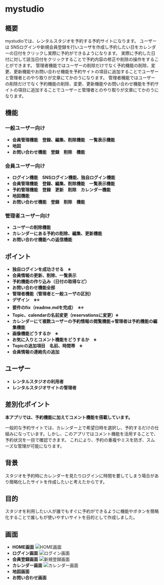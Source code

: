 # mystudio
## 概要
mystudioでは、レンタルスタジオを予約する予約サイトになります。
ユーザーは SNSログインや新規会員登録を行いユーザを作成し予約したい日をカレンダーの日付をクリックし実際に予約ができるようになります。
実際に予約した日付に対して該当日付をクリックすることで予約内容の修正や削除の操作をすることができます。
管理者機能ではユーザーの削除だけでなく予約機能の削除、変更、更新機能やお問い合わせ機能を予約サイトの項目に追加することでユーザーと管理者とのやり取りが文章にてかのうになります。
管理者機能ではユーザーの削除だけでなく予約機能の削除、変更、更新機能やお問い合わせ機能を予約サイトの項目に追加することでユーザーと管理者とのやり取りが文章にてかのうになります。
## 機能
### 一般ユーザー向け
- **会員管理機能　登録、編集、削除機能　一覧表示機能**
- **地図**
- **お問い合わせ機能　登録　削除　機能**
### 会員ユーザー向け
 - **ログイン機能　SNSログイン機能、独自ログイン機能**
 - **会員管理機能　登録、編集、削除機能　一覧表示機能**
 - **予約管理機能　登録　更新　削除　カレンダー機能**
 - **地図機能**
 - **お問い合わせ機能　登録　削除　機能**
### 管理者ユーザー向け
 - **ユーザーの削除機能**
 - **カレンダーにある予約の削除、編集、更新機能**
 - **お問い合わせ機能への返信機能**

## ポイント
- **独自ログインを成功させる　⭐︎**
- **会員情報の更新、削除、一覧表示**
- **予約機能の作り込み（日付の取得など）**
- **お問い合わせ機能全部**
- **管理者機能（管理者と一般ユーザの区別）**
- **デザイン　⭐︎⭐️**
- **要件のfix（readme.mdを完成）　⭐︎⭐️**
- **Topic、calendarの名前変更（reservationsに変更）⭐︎**
- **カレンダーにて複数ユーザーの予約情報の閲覧機能→管理者は予約機能の編集機能**
- **画像機能どうするか　⭐︎**
- **お気に入りとコメント機能をどうするか　⭐︎**
- **Topicの追加項目　名前、時間帯　⭐︎**
- **会員情報の連絡先の追加**


## ユーザー
- **レンタルスタジオの利用者**
- **レンタルスタジオサイトの管理者**

## 差別化ポイント
**本アプリでは、予約機能に加えてコメント機能を搭載しています。**

一般的な予約サイトでは、カレンダー上で希望日時を選択し、予約するだけの仕組みになっています。しかし、このアプリではコメント機能を活用することで、予約状況を一目で確認できます。
これにより、予約の重複やミスを防ぎ、スムーズな管理が可能になります。
## 背景
スタジオを予約時にカレンダーを見たりログインに時間を要してしまう場合があり簡略化したサイトを作成したいと考えたからです。
## 目的
スタジオを利用したい人が誰でもすぐに予約ができるように機能やボタンを簡略化することで誰しもが使いやすいサイトを目的として作成しました。
## 画面
- **HOME画面**
![HOME画面](https://i.gyazo.com/6e1025bbc96e3036e87084a9428caf77.png)
- **ログイン画面**
![ログイン画面](https://i.gyazo.com/b96b147a17db017cb35f1c33ae75af1a.png)
- **会員登録画面**
![新規登録画面](https://i.gyazo.com/50c53b5dba88e06310b1efc68fa5458d.png)
- **カレンダー画面**
![カレンダー画面](https://i.gyazo.com/164a7a3e898d6b0234a74225b60f9626.png)
- **地図画面**
- **お問い合わせ画面**

